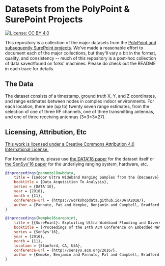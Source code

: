Datasets from the PolyPoint & SurePoint Projects
================================================

[![License: CC BY 4.0](https://licensebuttons.net/l/by/4.0/80x15.png)](https://creativecommons.org/licenses/by/4.0/)

This repository is a collection of the major datasets from the
[PolyPoint and subsequently SurePoint projects](https://github.com/lab11/polypoint).
We've made a reasonable effort to document each of the major collections, but
they'll vary a bit in the format, quality, and consistency -- much of this
repository is a post-hoc collection of data saved/found on folks' machines.
Please do check out the README in each trace for details.


The Data
--------
The dataset consists of a timestamp, ground truth X, Y, and Z coordinates, and
range estimates between nodes in complex indoor environments.  For each
location, there are (up to) twenty seven range estimates, from the selection of
one of three RF channels, one of three transmitting antennas, and one of three
receiving antennas (3×3×3=27).


Licensing, Attribution, Etc
---------------------------
[This work is licensed under a Creative Commons Attribution 4.0 International License.](https://creativecommons.org/licenses/by/4.0/)

For formal citations, please use [the DATA'18 paper](https://patpannuto.com/pubs/pannuto18uwbdata.pdf) for the dataset itself
or [the SenSys'16 paper](https://patpannuto.com/pubs/kempke16surepoint.pdf) for the underlying ranging system, hardware, etc.

```bibtex
@inproceedings{pannuto18uwbdata,
	title = {Indoor Ultra Wideband Ranging Samples from the {DecaWave} {DW1000} Including Frequency and Polarization Diversity},
	booktitle = {Data Acquisition To Analysis},
	series = {DATA'18},
	year = {2018},
	month = {11},
	conference-url = {https://workshopdata.github.io/DATA2018/},
	author = {Pannuto, Pat and Kempke, Benjamin and Campbell, Bradford and Dutta, Prabal},
}

@inproceedings{kempke16surepoint,
	title = {{SurePoint}: Exploiting Ultra Wideband Flooding and Diversity to Provide Robust, Scalable, High-Fidelity Indoor Localization},
	booktitle = {Proceedings of the 14th ACM Conference on Embedded Networked Sensor Systems},
	series = {SenSys'16},
	year = {2016},
	month = {11},
	location = {Stanford, CA, USA},
	conference-url = {http://sensys.acm.org/2016/},
	author = {Kempke, Benjamin and Pannuto, Pat and Campbell, Bradford and Dutta, Prabal},
}
```
